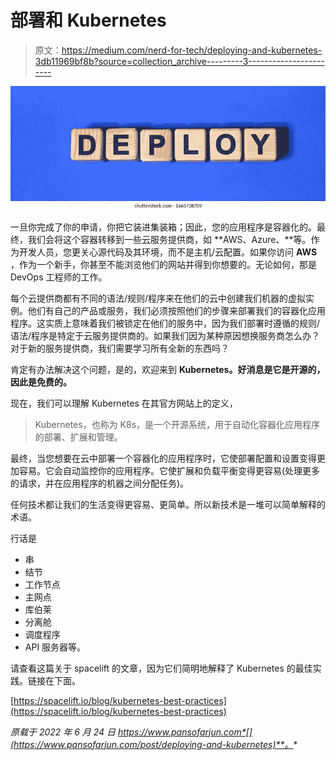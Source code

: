 # 部署和 Kubernetes

> 原文：<https://medium.com/nerd-for-tech/deploying-and-kubernetes-3db11969bf8b?source=collection_archive---------3----------------------->

![](img/43ce889d420422340932d0c54f24fab2.png)

一旦你完成了你的申请，你把它装进集装箱；因此，您的应用程序是容器化的。最终，我们会将这个容器转移到一些云服务提供商，如 **AWS、Azure、**等。作为开发人员，您更关心源代码及其环境，而不是主机/云配置。如果你访问 **AWS** ，作为一个新手，你甚至不能浏览他们的网站并得到你想要的。无论如何，那是 DevOps 工程师的工作。

每个云提供商都有不同的语法/规则/程序来在他们的云中创建我们机器的虚拟实例。他们有自己的产品或服务，我们必须按照他们的步骤来部署我们的容器化应用程序。这实质上意味着我们被锁定在他们的服务中，因为我们部署时遵循的规则/语法/程序是特定于云服务提供商的。如果我们因为某种原因想换服务商怎么办？对于新的服务提供商，我们需要学习所有全新的东西吗？

肯定有办法解决这个问题，是的，欢迎来到 **Kubernetes。好消息是它是开源的，因此是免费的。**

现在，我们可以理解 Kubernetes 在其官方网站上的定义，

> Kubernetes，也称为 K8s，是一个开源系统，用于自动化容器化应用程序的部署、扩展和管理。

最终，当您想要在云中部署一个容器化的应用程序时，它使部署配置和设置变得更加容易。它会自动监控你的应用程序。它使扩展和负载平衡变得更容易(处理更多的请求，并在应用程序的机器之间分配任务)。

任何技术都让我们的生活变得更容易、更简单。所以新技术是一堆可以简单解释的术语。

行话是

*   串
*   结节
*   工作节点
*   主网点
*   库伯莱
*   分离舱
*   调度程序
*   API 服务器等。

请查看这篇关于 spacelift 的文章，因为它们简明地解释了 Kubernetes 的最佳实践。链接在下面。

[https://spacelift.io/blog/kubernetes-best-practices](https://spacelift.io/blog/kubernetes-best-practices)

*原载于 2022 年 6 月 24 日 https://www.pansofarjun.com*[](https://www.pansofarjun.com/post/deploying-and-kubernetes)**。**